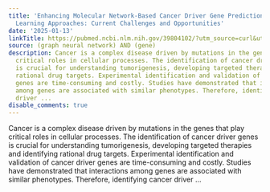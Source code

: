 ```yaml
---
title: 'Enhancing Molecular Network-Based Cancer Driver Gene Prediction Using Machine
  Learning Approaches: Current Challenges and Opportunities'
date: '2025-01-13'
linkTitle: https://pubmed.ncbi.nlm.nih.gov/39804102/?utm_source=curl&utm_medium=rss&utm_campaign=pubmed-2&utm_content=1x5bM_TNL8gjogAcnslpo2s2PbDe-61JVM2h9yowOYSiZ7Dkrt&fc=20220919211934&ff=20250114170936&v=2.18.0.post9+e462414
source: (graph neural network) AND (gene)
description: Cancer is a complex disease driven by mutations in the genes that play
  critical roles in cellular processes. The identification of cancer driver genes
  is crucial for understanding tumorigenesis, developing targeted therapies and identifying
  rational drug targets. Experimental identification and validation of cancer driver
  genes are time-consuming and costly. Studies have demonstrated that interactions
  among genes are associated with similar phenotypes. Therefore, identifying cancer
  driver ...
disable_comments: true
---
```

Cancer is a complex disease driven by mutations in the genes that play critical roles in cellular processes. The identification of cancer driver genes is crucial for understanding tumorigenesis, developing targeted therapies and identifying rational drug targets. Experimental identification and validation of cancer driver genes are time-consuming and costly. Studies have demonstrated that interactions among genes are associated with similar phenotypes. Therefore, identifying cancer driver ...